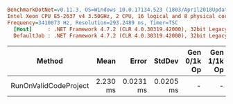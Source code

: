 ``` ini

BenchmarkDotNet=v0.11.3, OS=Windows 10.0.17134.523 (1803/April2018Update/Redstone4)
Intel Xeon CPU E5-2637 v4 3.50GHz, 2 CPU, 16 logical and 8 physical cores
Frequency=3410073 Hz, Resolution=293.2489 ns, Timer=TSC
  [Host]     : .NET Framework 4.7.2 (CLR 4.0.30319.42000), 32bit LegacyJIT-v4.7.3260.0
  DefaultJob : .NET Framework 4.7.2 (CLR 4.0.30319.42000), 32bit LegacyJIT-v4.7.3260.0


```
|                Method |     Mean |     Error |    StdDev | Gen 0/1k Op | Gen 1/1k Op | Gen 2/1k Op | Allocated Memory/Op |
|---------------------- |---------:|----------:|----------:|------------:|------------:|------------:|--------------------:|
| RunOnValidCodeProject | 2.230 ms | 0.0231 ms | 0.0205 ms |           - |           - |           - |               80 KB |
